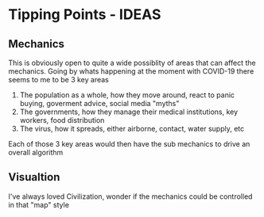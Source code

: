 # Tipping Points - IDEAS


## Mechanics
This is obviously open to quite a wide possiblity of areas that can affect the mechanics. Going by whats happening at the moment with COVID-19 there seems to me to be 3 key areas

1. The population as a whole, how they move around, react to panic buying, goverment advice, social media "myths"
2. The governments, how they manage their medical institutions, key workers, food distribution
3. The virus, how it spreads, either airborne, contact, water supply, etc

Each of those 3 key areas would then have the sub mechanics to drive an overall algorithm 


## Visualtion
I've always loved Civilization, wonder if the mechanics could be controlled in that "map" style 



